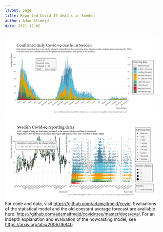 ```yaml
---
layout: page
title: Reported Covid-19 deaths in Sweden
author: Adam Altmejd
date: 2021-12-02
---
```


![Graph of Swedish Covid-19 deaths with reporting delay.](deaths_lag_sweden_2021-12-02.png "Swedish Covid-19 deaths.")
![Graph of Swedish Covid-19 reporting delay in daily deaths.](lag_trend_sweden_2021-12-02.png "Trend in Swedish Covid-19 mortality reporting delay.")
For code and data, visit <https://github.com/adamaltmejd/covid>.
Evaluations of the statistical model and the old constant average forecast are available here: <https://github.com/adamaltmejd/covid/tree/master/docs/eval>.
For an indepth explanation and evaluation of the nowcasting model, see <https://arxiv.org/abs/2006.06840>.
